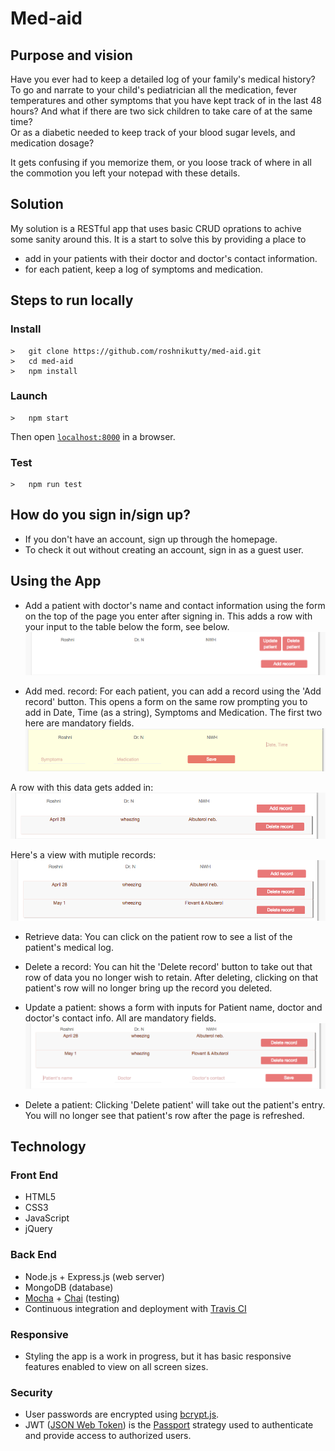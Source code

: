 # Med-aid

## Purpose and vision
Have you ever had to keep a detailed log of your family's medical history? To go and narrate to your child's pediatrician all the medication, fever temperatures and other symptoms that you have kept track of in the last 48 hours? And what if there are two sick children to take care of at the same time?  
Or as a diabetic needed to keep track of your blood sugar levels, and medication dosage?

It gets confusing if you memorize them, or you loose track of where in all the commotion you left your notepad with these details.

## Solution
My solution is a RESTful app that uses basic CRUD oprations to achive some sanity around this. 
It is a start to solve this by providing a place to 
* add in your patients with their doctor and doctor's contact information. 
* for each patient, keep a log of symptoms and medication.

## Steps to run locally
### Install
```
>   git clone https://github.com/roshnikutty/med-aid.git
>   cd med-aid
>   npm install
```
### Launch
```
>   npm start
```
Then open [`localhost:8000`](http://localhost:8000) in a browser.

### Test
```
>   npm run test
```

## How do you sign in/sign up?
* If you don't have an account, sign up through the homepage.
* To check it out without creating an account, sign in as a guest user.

## Using the App
* Add a patient with doctor's name and contact information using the form on the top of the page you enter after signing in. 
This adds a row with your input to the table below the form, see below.
![patientadded](https://github.com/roshnikutty/med-aid/blob/master/public/images/added_patient.png)


* Add med. record: For each patient, you can add a record using the 'Add record' button. This opens a form on the same row prompting you to add in Date, Time (as a string), Symptoms and Medication. The first two here are mandatory fields.
![addrecordform](https://github.com/roshnikutty/med-aid/blob/master/public/images/add_med_record_form.png)

A row with this data gets added in:
![rowadded](https://github.com/roshnikutty/med-aid/blob/master/public/images/added_record.png)

Here's a view with mutiple records:
![multiplerecords](https://github.com/roshnikutty/med-aid/blob/master/public/images/multiple%20records.png)

* Retrieve data: You can click on the patient row to see a list of the patient's medical log.


* Delete a record: You can hit the 'Delete record' button to take out that row of data you no longer wish to retain. After deleting, clicking on that patient's row will no longer bring up the record you deleted.


* Update a patient: shows a form with inputs for Patient name, doctor and doctor's contact info. All are mandatory fields.
![updatepatientform](https://github.com/roshnikutty/med-aid/blob/master/public/images/update_patient_form.png)


* Delete a patient: Clicking 'Delete patient' will take out the patient's entry. You will no longer see that patient's row after the page is refreshed.

<h2>Technology</h2>
<h3>Front End</h3>
<ul>
  <li>HTML5</li>
  <li>CSS3</li>
  <li>JavaScript</li>
  <li>jQuery</li>
</ul>
<h3>Back End</h3>
<ul>
  <li>Node.js + Express.js (web server)</li>
  <li>MongoDB (database)</li>
  <li><a href="https://mochajs.org/">Mocha</a> + <a href="http://chaijs.com/">Chai</a> (testing)</li>
  <li>Continuous integration and deployment with <a href="https://travis-ci.org/">Travis CI</a></li>
</ul>
<h3>Responsive</h3>
<ul>
  <li>Styling the app is a work in progress, but it has basic responsive features enabled to view on all screen sizes.</li>
</ul>
<h3>Security</h3>
<ul>
  <li>User passwords are encrypted using <a href="https://github.com/dcodeIO/bcrypt.js">bcrypt.js</a>.</li>
  <li>
  JWT (<a href = "https://www.npmjs.com/package/passport-jwt">JSON Web Token</a>) is the <a href="http://passportjs.org/">Passport</a> strategy used to authenticate and provide access to authorized users.</li>
</ul>